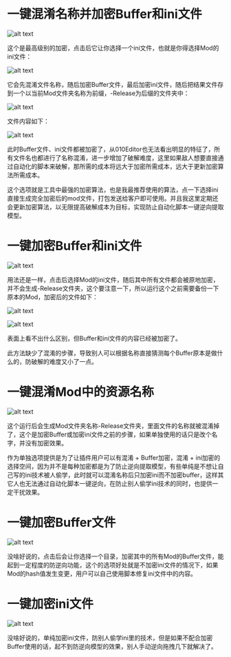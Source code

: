 # 一键混淆名称并加密Buffer和ini文件

![alt text](image.png)

这个是最高级别的加密，点击后它让你选择一个ini文件，也就是你得选择Mod的ini文件：

![alt text](image-1.png)

它会先混淆文件名称，随后加密Buffer文件，最后加密ini文件，随后把结果文件存到一个以当前Mod文件夹名称为前缀，-Release为后缀的文件夹中：

![alt text](image-2.png)

文件内容如下：

![alt text](image-3.png)

此时Buffer文件、ini文件都被加密了，从010Editor也无法看出明显的特征了，所有文件名也都进行了名称混淆，进一步增加了破解难度，这里如果敌人想要直接通过自动化的脚本来破解，那所需的成本将远大于加密所需成本，远大于更新加密算法所需成本。

这个选项就是工具中最强的加密算法，也是我最推荐使用的算法，点一下选择ini直接生成完全加密后的mod文件，打包发送给客户即可使用。并且我这里定期还会更新加密算法，以无限提高破解成本为目标，实现防止自动化脚本一键逆向提取模型。

# 一键加密Buffer和ini文件

![alt text](image-4.png)

用法还是一样，点击后选择Mod的ini文件，随后其中所有文件都会被原地加密，并不会生成-Release文件夹，这个要注意一下，所以运行这个之前需要备份一下原本的Mod，加密后的文件如下：

![alt text](image-5.png)

![alt text](image-6.png)

表面上看不出什么区别，但Buffer和ini文件的内容已经被加密了。

此方法缺少了混淆的步骤，导致别人可以根据名称直接猜测每个Buffer原本是做什么的，防破解的难度又小了一点。

# 一键混淆Mod中的资源名称

![alt text](image-7.png)

这个运行后会生成Mod文件夹名称-Release文件夹，里面文件的名称就被混淆掉了，这个是加密Buffer或加密ini文件之前的步骤，如果单独使用的话只是改个名字，并没有加密效果。

作为单独选项提供是为了让插件用户可以有混淆 + Buffer加密，混淆 + ini加密的选择空间，因为并不是每种加密都是为了防止逆向提取模型，有些单纯是不想让自己写的ini技术被人偷学，此时就可以混淆名称后只加密ini而不加密buffer，这样其它人也无法通过自动化脚本一键逆向，在防止别人偷学ini技术的同时，也提供一定干扰效果。

# 一键加密Buffer文件

![alt text](image-8.png)

没啥好说的，点击后会让你选择一个目录，加密其中的所有Mod的Buffer文件，能起到一定程度的防逆向功能，这个的选项好处就是不加密ini文件的情况下，如果Mod的hash值发生变更，用户可以自己使用脚本修复ini文件中的内容。

# 一键加密ini文件

![alt text](image-9.png)

没啥好说的，单纯加密ini文件，防别人偷学ini里的技术，但是如果不配合加密Buffer使用的话，起不到防逆向模型的效果，别人手动逆向拖拽几下就解决了。

